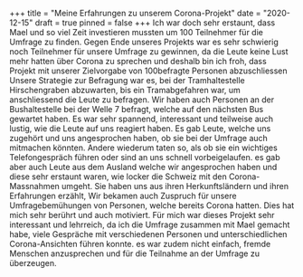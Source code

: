 +++
title = "Meine Erfahrungen zu unserem Corona-Projekt"
date = "2020-12-15"
draft = true
pinned = false
+++
Ich war doch sehr erstaunt, dass Mael und so viel Zeit investieren mussten um 100 Teilnehmer für die Umfrage zu finden. Gegen Ende unseres Projekts war es sehr schwierig noch Teilnehmer für unsere Umfrage zu gewinnen, da die Leute keine Lust mehr hatten über Corona zu sprechen und deshalb bin ich froh, dass Projekt mit unserer Zielvorgabe von 100befragte Personen abzuschliessen Unsere Strategie zur Befragung war es, bei der Tramhaltestelle Hirschengraben abzuwarten, bis ein Tramabgefahren war, um anschliessend die Leute zu befragen.   Wir haben auch Personen an der Bushaltestelle bei der Welle 7 befragt, welche auf den nächsten Bus gewartet haben. Es war sehr spannend, interessant und teilweise auch lustig, wie die Leute auf uns reagiert haben. Es gab Leute, welche uns zugehört und uns angesprochen haben, ob sie bei der Umfrage auch mitmachen könnten.            Andere wiederum taten so, als ob sie ein wichtiges Telefongespräch führen oder sind an uns schnell vorbeigelaufen. es gab aber auch Leute aus dem Ausland welche wir angesprochen haben und diese sehr erstaunt waren, wie locker die Schweiz mit den Corona-Massnahmen umgeht. Sie haben uns aus ihren Herkunftsländern und ihren Erfahrungen erzählt, Wir bekamen auch Zuspruch für unsere Umfragebemühungen von Personen,              welche bereits Corona hatten. Dies hat mich sehr berührt und auch motiviert. Für mich war dieses Projekt sehr interessant und lehrreich, da ich die Umfrage zusammen mit Mael gemacht habe, viele Gespräche mit verschiedenen Personen und unterschiedlichen Corona-Ansichten führen konnte. es war zudem nicht einfach, fremde Menschen anzusprechen und für die Teilnahme an der Umfrage zu überzeugen.